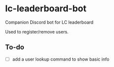 # lc-leaderboard-bot

Companion Discord bot for LC leaderboard

Used to register/remove users.

## To-do

- [ ] add a user lookup command to show basic info
